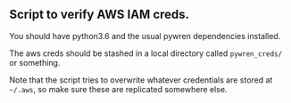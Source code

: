 ## Script to verify AWS IAM creds.

You should have python3.6 and the usual pywren dependencies installed.

The aws creds should be stashed in a local directory called `pywren_creds/` or something.

Note that the script tries to overwrite whatever credentials are stored at `~/.aws`, so make sure these are replicated somewhere else.

